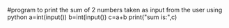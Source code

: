 #program to print the sum of 2 numbers taken as input from the user using python
a=int(input())
b=int(input())
c=a+b
print("sum is:",c)
